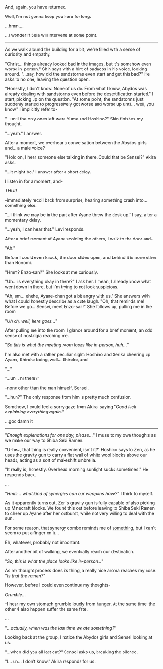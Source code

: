 
And, again, you have returned.

Well, I'm not gonna keep you here for long.

...hmm....

...I wonder if Seia will intervene at some point.

---

As we walk around the building for a bit, we're filled with a sense of curiosity and empathy.

"Christ... things already looked bad in the images, but it's somehow even worse in-person." Shin says with a hint of sadness in his voice, looking around. "...say, how did the sandstorms even start and get this bad?" He asks to no one, leaving the question open.

"Honestly, I don't know. None of us do. From what I know, Abydos was already dealing with sandstorms even before the desertification started." I start, picking up on the question. "At some point, the sandstorms just suddenly started to progressively got worse and worse up until... well, you know." I implicitly refer to-

"...until the only ones left were Yume and Hoshino?" Shin finishes my thought.

"...yeah." I answer.

After a moment, we overhear a conversation between the Abydos girls, and... a male voice?

"Hold on, I hear someone else talking in there. Could that be Sensei?" Akira asks.

"...it might be." I answer after a short delay.

I listen in for a moment, and-

*THUD*

-immediately recoil back from surprise, hearing something crash into... something else.

"...I think we may be in the part after Ayane threw the desk up." I say, after a momentary delay.

"...yeah, I can hear that." Levi responds.

After a brief moment of Ayane scolding the others, I walk to the door and-

"Ah."

Before I could even knock, the door slides open, and behind it is none other than Nonomi.

"Hmm? Enzo-san?" She looks at me curiously.

"Uh... is everything okay in there?" I ask her. I mean, I already know what went down in there, but I'm trying to not look suspicious.

"Ah, um... ehehe, Ayane-chan got a bit angry with us." She answers with what I could honestly describe as a cute laugh. "Oh, that reminds me! Before we go... Sensei, meet Enzo-san!" She follows up, pulling me in the room.

"*Uh oh, well, here goes...*"

After pulling me into the room, I glance around for a brief moment, an odd sense of nostalgia reaching me.

"*So this is what the meeting room looks like in-person, huh...*"

I'm also met with a rather peculiar sight: Hoshino and Serika cheering up Ayane, Shiroko being, well... Shiroko, and-

"..."

"...uh... hi there?"

-none other than the man himself, Sensei.

"...huh?" The only response from him is pretty much confusion.

Somehow, I could feel a sorry gaze from Akira, saying "*Good luck explaining everything again.*"

...god damn it.

---

"*Enough explanations for one day, please...*" I muse to my own thoughts as we make our way to Shiba Seki Ramen.

"U-he~, that thing is really convenient, isn't it?" Hoshino says to Zen, as he uses the gravity gun to carry a flat wall of white wool blocks above our heads, acting as a sort of makeshift umbrella.

"It really is, honestly. Overhead morning sunlight sucks sometimes." He responds back.

...

"*Hmm... what kind of synergies can our weapons have?*" I think to myself.

As it apparently turns out, Zen's gravity gun is fully capable of also picking up Minecraft blocks. We found this out before leaving to Shiba Seki Ramen to cheer up Ayane after her outburst, while not very willing to deal with the sun.

For some reason, that synergy combo reminds me of [something](https://www.curseforge.com/minecraft/mc-mods/gravity-gun), but I can't seem to put a finger on it...

Eh, whatever, probably not important.

After another bit of walking, we eventually reach our destination.

"*So, this is what the place looks like in-person...*"

As my thought process does its thing, a really nice aroma reaches my nose. "*Is that the ramen?*"

However, before I could even continue my thoughts-

*Grumble...*

-I hear my own stomach grumble loudly from hunger. At the same time, the other 4 also happen suffer the same fate.

...

"*...actually, when was the last time we ate something?*"

Looking back at the group, I notice the Abydos girls and Sensei looking at us.

"...when did you all last eat?" Sensei asks us, breaking the silence.

"I... uh... I don't know." Akira responds for us.


